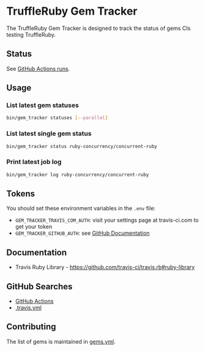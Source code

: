 # TruffleRuby Gem Tracker

The TruffleRuby Gem Tracker is designed to track the status of gems CIs testing TruffleRuby.

## Status

See [GitHub Actions runs](https://github.com/eregon/truffleruby-gem-tracker/actions).

## Usage

### List latest gem statuses

```bash
bin/gem_tracker statuses [--parallel]
```

### List latest single gem status

```bash
bin/gem_tracker status ruby-concurrency/concurrent-ruby
```

### Print latest job log

```bash
bin/gem_tracker log ruby-concurrency/concurrent-ruby
```

## Tokens

You should set these environment variables in the `.env` file:

* `GEM_TRACKER_TRAVIS_COM_AUTH`: visit your settings page at travis-ci.com to get your token
* `GEM_TRACKER_GITHUB_AUTH`: see [GitHub Documentation](https://help.github.com/en/github/authenticating-to-github/creating-a-personal-access-token-for-the-command-line)

## Documentation

* Travis Ruby Library - https://github.com/travis-ci/travis.rb#ruby-library

## GitHub Searches

* [GitHub Actions](https://github.com/search?q=truffleruby-head+language%3AYAML+path%3A.github&type=Code)
* [.travis.yml](https://github.com/search?q=truffleruby-head+filename%3A.travis.yml+path%3A%2F&type=Code)

## Contributing

The list of gems is maintained in [gems.yml](gems.yml).
